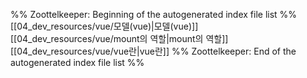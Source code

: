 %% Zoottelkeeper: Beginning of the autogenerated index file list  %%
 [[04_dev_resources/vue/모델(vue)|모델(vue)]]
 [[04_dev_resources/vue/mount의 역할|mount의 역할]]
 [[04_dev_resources/vue/vue란|vue란]]
%% Zoottelkeeper: End of the autogenerated index file list  %%
